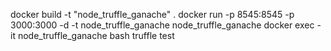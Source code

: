docker build -t "node_truffle_ganache" .
docker run -p 8545:8545 -p 3000:3000 -d -t node_truffle_ganache node_truffle_ganache
docker exec -it node_truffle_ganache bash
truffle test
